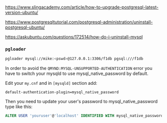 https://www.slingacademy.com/article/how-to-upgrade-postgresql-latest-version-ubuntu/

https://www.postgresqltutorial.com/postgresql-administration/uninstall-postgresql-ubuntu/

https://askubuntu.com/questions/172514/how-do-i-uninstall-mysql


### `pgloader`
```bash
pgloader mysql://mike:<pswd>@127.0.0.1:3306/f1db pgsql:///f1db
```

In order to avoid the `QMYND:MYSQL-UNSUPPORTED-AUTHENTICATION` error you have to switch your 
mysqld to use mysql_native_password by default.

Edit your `my.cnf` and in `[mysqld]` section add:
```
default-authentication-plugin=mysql_native_password
```

Then you need to update your user's password to mysql_native_password type like this:
```sql
ALTER USER 'youruser'@'localhost' IDENTIFIED WITH mysql_native_password BY 'yourpassword';
```
